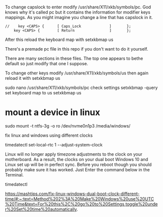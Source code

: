 To change capslock to enter modify /usr/share/X11/xkb/symbols/pc.  God knows why it's called pc but it contains the information for modifier keys mappings.  As you might imagine you change a line that has capslock in it.

    //    key <CAPS> {      [ Caps_Lock             ]       };
        key <CAPS> {        [ Return                ]       };

After this reload the keyboard map with 
setxkbmap us

There's a premade pc file in this repo if you don't want to do it yourself.


There are many sections in these files.  The top one appears to bethe default so just modify that one I suppose.

To change other keys modify /usr/share/X11/xkb/symbols/us
then again reload it with setxkbmap us


sudo nano /usr/share/X11/xkb/symbols/pc
check settings
setxkbmap -query
set keyboard map to us
setxkbmap us


# mount a device in linux
sudo mount -t ntfs-3g -o ro /dev/nvme0n1p3 /media/windows/



fix linux and windows using different clocks

timedatectl set-local-rtc 1 --adjust-system-clock

Linux will no longer apply timezone adjustments to the clock on your motherboard. As a result, the clocks on your dual boot Windows 10 and Linux set up will be in perfect sync. Before you reboot though you should probably make sure it has worked. Just Enter the command below in the Terminal.

timedatectl

https://mashtips.com/fix-linux-windows-dual-boot-clock-different-time/#:~:text=Method%202%3A%20Make%20Windows%20use%20UTC%20Time&text=For%20this%2C%20go%20to%20Settings,toggle%20under%20Set%20time%20automatically.
